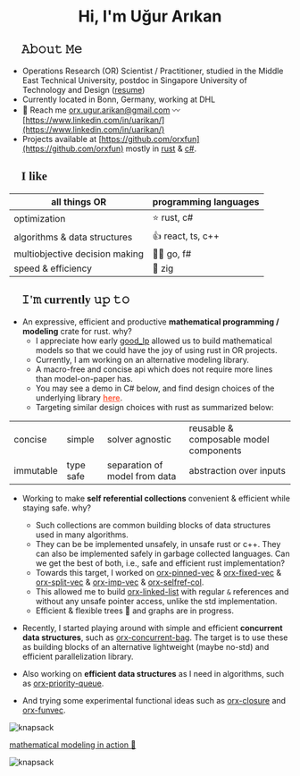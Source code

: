<h1 align="center">Hi, I'm Uğur Arıkan</h1>

<h2 style="font-family: consolas;">👋 𝙰𝚋𝚘𝚞𝚝 𝙼𝚎</h2>

- Operations Research (OR) Scientist / Practitioner, studied in the Middle East Technical University, postdoc in Singapore University of Technology and Design ([resume](https://orxfun.github.io/cv/))
- Currently located in Bonn, Germany, working at DHL 
- 💬 Reach me [orx.ugur.arikan@gmail.com](mailto:orx.ugur.arikan@gmail.com) 〰️ [https://www.linkedin.com/in/uarikan/](https://www.linkedin.com/in/uarikan/)
- Projects available at [https://github.com/orxfun](https://github.com/orxfun) mostly in [rust](https://crates.io/users/orxfun) & [c#](https://www.nuget.org/profiles/orx.ugur.arikan).


<h2 style="font-family: consolas;">🤟 I like</h2>

| all things OR                  | programming languages |
|--------------------------------|-----------------------|
| optimization                   | ⭐ rust, c#           |
| algorithms & data structures   | 👍 react, ts, c++     |
| multiobjective decision making | 👌🏽 go, f#  |
| speed & efficiency             | 🤔 zig    |

<h2 style="font-family: consolas;">🎈 𝙸'𝚖 currently 𝚞𝚙 𝚝𝚘</h2>

- An expressive, efficient and productive **mathematical programming / modeling** crate for rust. why?
  * I appreciate how early [good_lp](https://crates.io/crates/good_lp) allowed us to build mathematical models so that we could have the joy of using rust in OR projects.
  * Currently, I am working on an alternative modeling library.
  * A macro-free and concise api which does not require more lines than model-on-paper has.
  * You may see a demo in C# below, and find design choices of the underlying library **<a target="_blank" href="https://orxfun.github.io/orx-mathprog-gallery/" style="color:tomato;">here</a>**.
  * Targeting similar design choices with rust as summarized below:

|||||
|---|---|---|---|
| concise | simple | solver agnostic | reusable & composable model components |
| immutable | type safe | separation of model from data | abstraction over inputs |

- Working to make **self referential collections** convenient & efficient while staying safe. why?
  - Such collections are common building blocks of data structures used in many algorithms.
  - They can be be implemented unsafely, in unsafe rust or c++. They can also be implemented safely in garbage collected languages. Can we get the best of both, i.e., safe and efficient rust implementation?
  - Towards this target, I worked on <a target="_blank" href="https://crates.io/crates/orx-pinned-vec">orx-pinned-vec</a> & <a target="_blank" href="https://crates.io/crates/orx-fixed-vec">orx-fixed-vec</a> & <a target="_blank" href="https://crates.io/crates/orx-split-vec">orx-split-vec</a> & <a target="_blank" href="https://crates.io/crates/orx-imp-vec">orx-imp-vec</a> & <a target="_blank" href="https://crates.io/crates/orx-selfref-col">orx-selfref-col</a>.
  - This allowed me to build <a target="_blank" href="https://crates.io/crates/orx-linked-list">orx-linked-list</a> with regular `&` references and without any unsafe pointer access, unlike the std implementation.
  - Efficient & flexible trees 🌴 and graphs are in progress.

- Recently, I started playing around with simple and efficient **concurrent data structures**, such as <a target="_blank" href="https://crates.io/crates/orx-concurrent-bag">orx-concurrent-bag</a>. The target is to use these as building blocks of an alternative lightweight (maybe no-std) and efficient parallelization library. 

- Also working on **efficient data structures** as I need in algorithms, such as <a target="_blank" href="https://crates.io/crates/orx-priority-queue">orx-priority-queue</a>.

- And trying some experimental functional ideas such as <a target="_blank" href="https://crates.io/crates/orx-closure">orx-closure</a> and <a target="_blank" href="https://crates.io/crates/orx-funvec">orx-funvec</a>.

![knapsack](https://orxfun.github.io/orx-mathprog-gallery/data/concise/knapsack.PNG)

[mathematical modeling in action 🔎](https://orxfun.github.io/orx-mathprog-gallery/img/orx_model_building_knapsack.gif)

![knapsack](https://orxfun.github.io/orx-mathprog-gallery/img/orx_model_building_knapsack-540w.gif)
